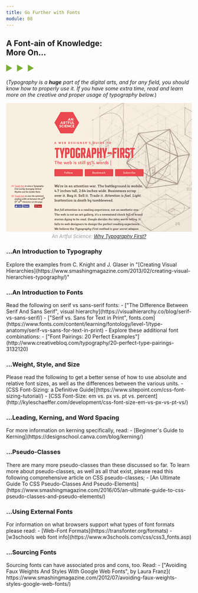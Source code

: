 ```yaml
---
title: Go Further with Fonts
module: 08
---
```


## A Font-ain of Knowledge:<br /> More On...
<img src="./../../../img/arrow-divider.svg" style="width: 75px; border: none;" />

(_Typography is a **huge** part of the digital arts, and for any field, you should know how to properly use it. If you have some extra time, read and learn more on the creative and proper usage of typography below._)

<p align="center">
<img src="../imgs/typography-animation.gif" width="600" alt="animation highlighting spacing and layout with typographic elements" title="Typography Considering Layout" style="border: none;" /><br />
<span style="font-style: italic; color: #999; font-size: small; margin-top: 0px;">An Artful Science: <a href="https://anartfulscience.com/typography-first.php" target="_blank">Why Typography First?</a></span>
</p>


<h3 id="intro-typography">...An Introduction to Typography</h3>
Explore the examples from C. Knight and J. Glaser in "[Creating Visual Hierarchies](https://www.smashingmagazine.com/2013/02/creating-visual-hierarchies-typography/)"


<h3 id="intro-fonts">...An Introduction to Fonts</h3>
Read the following on serif vs sans-serif fonts:
   - ["The Difference Between Serif And Sans Serif", visual hierarchy](https://visualhierarchy.co/blog/serif-vs-sans-serif/)
   - ["Serif vs. Sans for Text in Print", fonts.com](https://www.fonts.com/content/learning/fontology/level-1/type-anatomy/serif-vs-sans-for-text-in-print)
   -
Explore these additional font combinations:
   - ["Font Pairings: 20 Perfect Examples"](http://www.creativebloq.com/typography/20-perfect-type-pairings-3132120)


<h3 id="emphasis">...Weight, Style, and Size</h3>
Please read the following to get a better sense of how to use absolute and relative font sizes, as well as the differences between the various units.
  - [CSS Font-Sizing: a Definitive Guide](https://www.sitepoint.com/css-font-sizing-tutorial/)
  - [CSS Font-Size: em vs. px vs. pt vs. percent](http://kyleschaeffer.com/development/css-font-size-em-vs-px-vs-pt-vs/)


<h3 id="spacing">...Leading, Kerning, and Word Spacing</h3>
For more information on kerning specifically, read:
  - [Beginner's Guide to Kerning](https://designschool.canva.com/blog/kerning/)


<h3 id="pseudo-classes">...Pseudo-Classes</h3>
There are many more pseudo-classes than these discussed so far. To learn more about pseudo-classes, as well as all that exist, please read this following comprehensive article on CSS pseudo-classes;
  - [An Ultimate Guide To CSS Pseudo-Classes And Pseudo-Elements](https://www.smashingmagazine.com/2016/05/an-ultimate-guide-to-css-pseudo-classes-and-pseudo-elements/)


<h3 id="external-fonts">...Using External Fonts</h3>
For information on what browsers support what types of font formats please read:
  - [Web-Font Formats](https://transfonter.org/formats)
  - [w3schools web font info](https://www.w3schools.com/css/css3_fonts.asp)


<h3 id="sourcing-fonts">...Sourcing Fonts</h3>
Sourcing fonts can have associated pros and cons, too. Read:
  - ["Avoiding Faux Weights And Styles With Google Web Fonts", by Laura Franz]( https://www.smashingmagazine.com/2012/07/avoiding-faux-weights-styles-google-web-fonts/)
